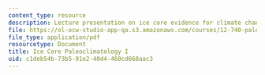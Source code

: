 ```yaml
---
content_type: resource
description: Lecture presentation on ice core evidence for climate change.
file: https://ol-ocw-studio-app-qa.s3.amazonaws.com/courses/12-740-paleoceanography-spring-2008/c1deb54b73b591e240d4460cd668aac3_lec07_slide.pdf
file_type: application/pdf
resourcetype: Document
title: Ice Core Paleoclimatology I
uid: c1deb54b-73b5-91e2-40d4-460cd668aac3
---
```

